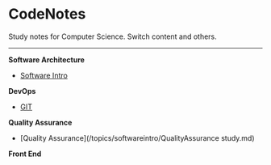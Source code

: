 # CodeNotes


Study notes for Computer Science.
Switch content and others.

------

**Software Architecture**

- [Software Intro](/topics/softwareintro/softwareintro.md)



**DevOps**

- [GIT](/topics/git/git.md)



**Quality Assurance**
- [Quality Assurance](/topics/softwareintro/QualityAssurance study.md)



**Front End**


